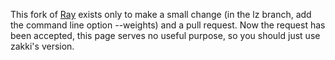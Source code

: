 This fork of [Ray](https://github.com/zakki/Ray) exists only to make a small change (in the lz branch, add the command line option --weights) and a pull request.  Now the request has been accepted, this page serves no useful purpose, so you should just use zakki's version.

